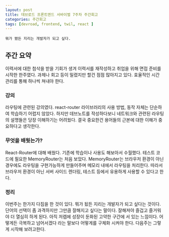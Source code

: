 ```yaml
---
layout: post
title: 데브로드 프론트엔드 서바이벌 7주차 주간회고
categories: 주간회고
tags: [devroad, frontend, twil, react ]
---
```


`뭐가 됐든 지리는 개발자가 되고 싶다.`

## 주간 요약

이력서에 대한 첨삭을 받을 기회가 생겨 이력서를 재작성하고 취업을 위해 면접 준비를 시작한 한주였다. 과제나 회고 등이 밀렸지만 할건 점점 많아지고 있다.
효율적인 시간 관리를 통해 하나씩 쳐내야 한다.

### 강의

라우팅에 관련된 강의였다. react-router 라이브러리의 사용 방법, 동작 자체는 단순하여 학습하기 어렵지 않았다.
하지만 데브노트를 작성하다보니 네트워크와 관련된 라우팅의 설명들은 당장 이해하기는 어려웠다.
결국 중요한건 용어들의 근본에 대한 이해가 중요하다고 생각한다.

### 무엇을 배웟는가?

React-Router에 대해 배웠다. 기존에 학습이나 사용도 해보아서 수월했다.
테스트 코드에 필요한 MemoryRouter는 처음 보았다.
MemoryRouter는 브라우저 환경이 아닌 경우에도 라우팅을 구현가능하게 만들어주며 메모리 내에서 라우팅을 처리한다.
따라서 브라우저 환경이 아닌 서버 사이드 렌더링, 테스트 등에서 유용하게 사용할 수 있다고 한다.

### 정리

이번주는 한가지 다짐을 한 것이 있다. 뭐가 됬든 지리는 개발자가 되고 싶다는 것이다.
단어의 선택이 좀 과격하지만 그만큼 잘해지고 싶다는 말이다.
잘해져야 즐겁고 즐거워야 더 열심히 하게 된다.
아직 저렙에 성장이 둔화된 고약한 구간에 서 있는 느낌이다.
어떻게든 극복하고 넘어서겠다 라는 말보다 어떻게를 구체화 시켜야 한다.
다음주는 그렇게 시작해 보려고한다.